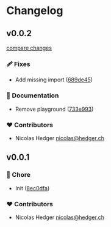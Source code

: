 # Changelog


## v0.0.2

[compare changes](https://github.com/nhedger/nuxt-resend/compare/v0.0.1...v0.0.2)

### 🩹 Fixes

- Add missing import ([689de45](https://github.com/nhedger/nuxt-resend/commit/689de45))

### 📖 Documentation

- Remove playground ([733e993](https://github.com/nhedger/nuxt-resend/commit/733e993))

### ❤️ Contributors

- Nicolas Hedger <nicolas@hedger.ch>

## v0.0.1


### 🏡 Chore

- Init ([8ec0dfa](https://github.com/nhedger/nuxt-resend/commit/8ec0dfa))

### ❤️ Contributors

- Nicolas Hedger <nicolas@hedger.ch>

